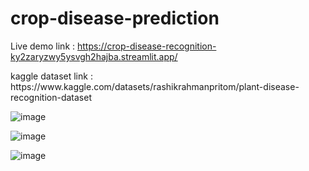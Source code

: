 # crop-disease-prediction

Live demo link : https://crop-disease-recognition-ky2zaryzwy5ysvgh2hajba.streamlit.app/
<p></p>
kaggle dataset link : https://www.kaggle.com/datasets/rashikrahmanpritom/plant-disease-recognition-dataset <p></p>

![image](https://github.com/user-attachments/assets/6e457deb-afa4-408a-9c99-8421e04bae3c)

![image](https://github.com/user-attachments/assets/6950e642-26b1-46f3-a5c1-0c65123a23c2)

![image](https://github.com/user-attachments/assets/655fd2ec-ef94-462b-b016-83aceb70280e)

